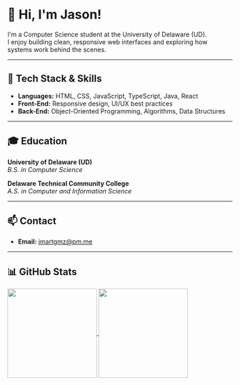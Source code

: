 # 👋 Hi, I'm Jason!

I'm a Computer Science student at the University of Delaware (UD).  
I enjoy building clean, responsive web interfaces and exploring how systems work behind the scenes.

---

## 🧠 Tech Stack & Skills
- **Languages:** HTML, CSS, JavaScript, TypeScript, Java, React  
- **Front-End:** Responsive design, UI/UX best practices  
- **Back-End:** Object-Oriented Programming, Algorithms, Data Structures  

---

## 🎓 Education
**University of Delaware (UD)**  
_B.S. in Computer Science_

**Delaware Technical Community College**  
_A.S. in Computer and Information Science_

---

## 📫 Contact
- **Email:** [jmartgmz@pm.me](mailto:jmartgmz@pm.me)

---

## 📊 GitHub Stats
<a href="https://github.com/jmartgmz/github-readme-stats">
  <img height="200" align="center" src="https://github-readme-stats.vercel.app/api?username=jmartgmz&show_icons=true&theme=transparent" />
</a>
<a href="https://github.com/jmartgmz/github-readme-stats">
  <img height="200" align="center" src="https://github-readme-stats.vercel.app/api/top-langs?username=jmartgmz&layout=compact&langs_count=8&card_width=320" />
</a>
